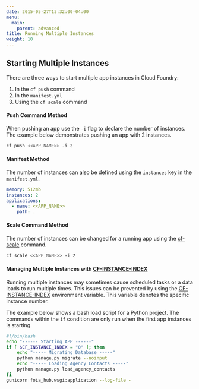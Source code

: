 ```yaml
---
date: 2015-05-27T13:32:00-04:00
menu:
  main:
    parent: advanced
title: Running Multiple Instances
weight: 10
---
```


## Starting Multiple Instances
There are three ways to start multiple app instances in Cloud Foundry:

1.  In the `cf push` command
2.  In the `manifest.yml`
3.  Using the `cf scale` command

#### Push Command Method
When pushing an app use the `-i` flag to declare the number of instances. The example below demonstrates pushing an app with 2 instances.
```bash
cf push <<APP_NAME>> -i 2
```

#### Manifest Method
The number of instances can also be defined using the `instances` key in the `manifest.yml`.
```yaml
memory: 512mb
instances: 2
applications:
  - name: <<APP_NAME>>
    path: .
```

#### Scale Command Method
The number of instances can be changed for a running app using the [cf-scale](http://docs.cloudfoundry.org/devguide/deploy-apps/cf-scale.html) command.
```bash
cf scale <<APP_NAME>> -i 2
```

#### Managing Multiple Instances with [CF-INSTANCE-INDEX](http://docs.run.pivotal.io/devguide/deploy-apps/environment-variable.html#CF-INSTANCE-INDEX)
Running multiple instances may sometimes cause scheduled tasks or a data loads to run multiple times. This issues can be prevented by using the [CF-INSTANCE-INDEX](http://docs.run.pivotal.io/devguide/deploy-apps/environment-variable.html#CF-INSTANCE-INDEX) environment variable. This variable denotes the specific instance number.

The example below shows a bash load script for a Python project. The commands within the `if` condition are only run when the first app instances is starting.

```bash
#!/bin/bash
echo "------ Starting APP ------"
if [ $CF_INSTANCE_INDEX = "0" ]; then
    echo "----- Migrating Database -----"
    python manage.py migrate --noinput
    echo "----- Loading Agency Contacts -----"
    python manage.py load_agency_contacts
fi
gunicorn foia_hub.wsgi:application --log-file -
```
